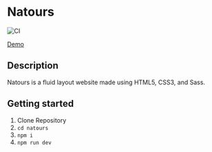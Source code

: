 # Natours

![CI](https://github.com/DenisKulik/natours/actions/workflows/github-actions.yml/badge.svg)

[Demo](https://deniskulik.github.io/natours/)

## Description

Natours is a fluid layout website made using HTML5, CSS3, and Sass.

## Getting started

1. Clone Repository
2. `cd natours`
3. `npm i`
4. `npm run dev`

